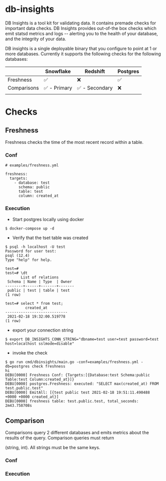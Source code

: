 # db-insights
DB Insights is a tool kit for validating data. It contains premade checks for important data checks. DB Insights provides out-of-the box checks which emit statsd metrics and logs -- alerting you to the health of your database, and the integrity of your data.

DB insights is a single deployable binary that you configure to point at 1 or more databases. Currently it supports the following checks for the following databases:


|           | Snowflake          | Redshift | Postgres |
|-----------|--------------------|----------| ---- |
| Freshness | :white_check_mark: | :x:      | :white_check_mark: |
| Comparisons | :white_check_mark: - Primary | :white_check_mark: - Secondary     | :x: |
|           |                    |          | |


# Checks

## Freshness

Freshness checks the time of the most recent record within a table.

### Conf

```
# examples/freshness.yml

freshness:
  targets:
    - database: test
      schema: public
      table: test
      column: created_at
```

### Execution

- Start postgres locally using docker
```
$ docker-compose up -d
```

- Verify that the tset table was created
```
$ psql -h localhost -U test
Password for user test:
psql (12.4)
Type "help" for help.

test=#
test=# \dt
       List of relations
 Schema | Name | Type  | Owner
--------+------+-------+-------
 public | test | table | test
(1 row)

test=# select * from test;
         created_at
----------------------------
 2021-02-18 19:32:00.519778
(1 row)
```

- export your connection string
```
$ export DB_INSIGHTS_CONN_STRING="dbname=test user=test password=test host=localhost sslmode=disable"
```

- invoke the check
```
$ go run cmd/dbinsights/main.go -conf=examples/freshness.yml -db=postgres check freshness
hi
DEBU[0000] Freshness Conf: {Targets:[{Database:test Schema:public Table:test Column:created_at}]}
DEBU[0000] postgres.Freshness: executed: "SELECT max(created_at) FROM test.public.test"
DEBU[0000] EmitAll: [{test public test 2021-02-18 19:51:11.490488 +0000 +0000 created_at}]
DEBU[0000] freshness table: test.public.test, total_seconds: 2m43.758708s
```


## Comparison 

Comparisons query 2 different databases and emits metrics about the results of the query. Comparison queries must return

(string, int). All strings must be the same keys.

### Conf


### Execution
